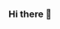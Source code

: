 ### Hi there 👋

<!--
**AldyBany/AldyBany** is a ✨ _special_ ✨ repository because its `README.md` (this file) appears on your GitHub profile.

Here are some ideas to get you started:

- 🔭 I’m currently working on a new project
- 🌱 I’m currently learning TypeScript
- 👯 I’m looking to collaborate on open source
- 🤔 I’m looking for help with Docker
- 💬 Ask me about anything
- 📫 How to reach me: Gmail(banygaick@gmail.com)
- 😄 Pronouns: ...He/Him
- ⚡ Fun fact: ...Just show me the code!
-->
